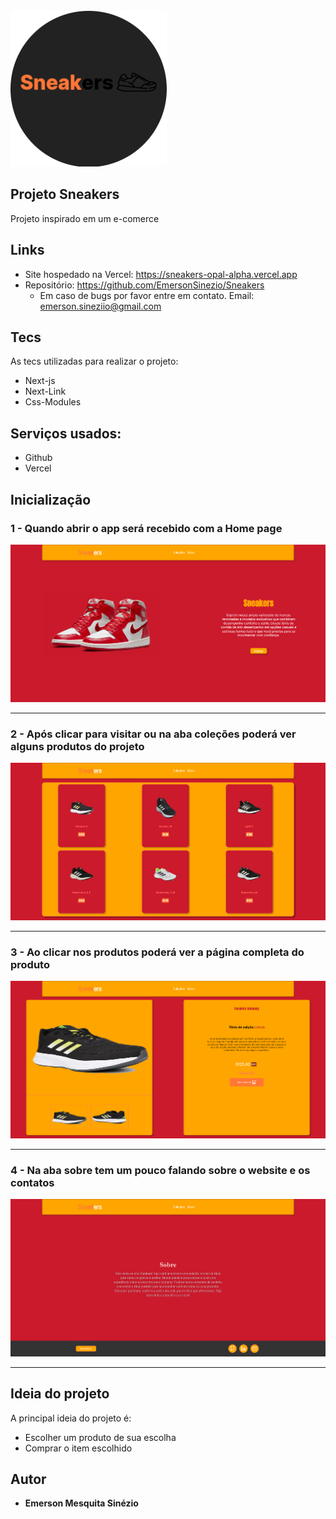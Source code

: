 <img src="https://github.com/EmersonSinezio/Sneakers/blob/main/Readme/SneakersLogo.png"/>

## Projeto Sneakers

Projeto inspirado em um e-comerce

## Links

- Site hospedado na Vercel: https://sneakers-opal-alpha.vercel.app
- Repositório: https://github.com/EmersonSinezio/Sneakers
  - Em caso de bugs por favor entre em contato. Email: emerson.sineziio@gmail.com

## Tecs

As tecs utilizadas para realizar o projeto:

- Next-js
- Next-Link
- Css-Modules

## Serviços usados:

- Github
- Vercel

## Inicialização

### 1 - Quando abrir o app será recebido com a Home page

![Homepage image](https://github.com/EmersonSinezio/Sneakers/blob/main/Readme/Homepage.png)

<hr/>

### 2 - Após clicar para visitar ou na aba coleções poderá ver alguns produtos do projeto

![Collection image](https://github.com/EmersonSinezio/Sneakers/blob/main/Readme/Colections.png)

<hr/>

### 3 - Ao clicar nos produtos poderá ver a página completa do produto

![Product image](https://github.com/EmersonSinezio/Sneakers/blob/main/Readme/Product.png)

<hr/>

### 4 - Na aba sobre tem um pouco falando sobre o website e os contatos

![AboutPage](https://github.com/EmersonSinezio/Sneakers/blob/main/Readme/About.png)

<hr/>

## Ideia do projeto

A principal ideia do projeto é:

- Escolher um produto de sua escolha
- Comprar o item escolhido

## Autor

- **Emerson Mesquita Sinézio**
